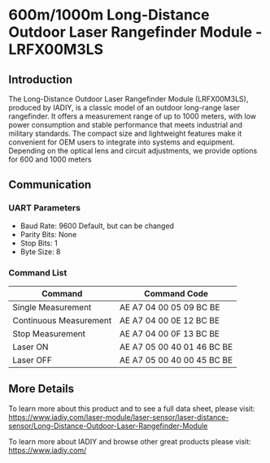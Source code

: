 # 600m/1000m Long-Distance Outdoor Laser Rangefinder Module - LRFX00M3LS
## Introduction
The Long-Distance Outdoor Laser Rangefinder Module (LRFX00M3LS), produced by IADIY, is a classic model of an outdoor long-range laser rangefinder. It offers a measurement range of up to 1000 meters, with low power consumption and stable performance that meets industrial and military standards. The compact size and lightweight features make it convenient for OEM users to integrate into systems and equipment. Depending on the optical lens and circuit adjustments, we provide options for 600 and 1000 meters

## Communication

### UART Parameters
- Baud Rate: 9600 Default, but can be changed 
- Parity Bits: None
- Stop Bits: 1
- Byte Size: 8

### Command List
| Command | Command Code |
| --- | --- |
| Single Measurement | AE A7 04 00 05 09 BC BE |
| Continuous Measurement | AE A7 04 00 0E 12 BC BE |
| Stop Measurement | AE A7 04 00 0F 13 BC BE |
| Laser ON | AE A7 05 00 40 01 46 BC BE |
| Laser OFF | AE A7 05 00 40 00 45 BC BE |

## More Details
To learn more about this product and to see a full data sheet, please visit: https://www.iadiy.com/laser-module/laser-sensor/laser-distance-sensor/Long-Distance-Outdoor-Laser-Rangefinder-Module

To learn more about IADIY and browse other great products please visit: https://www.iadiy.com/